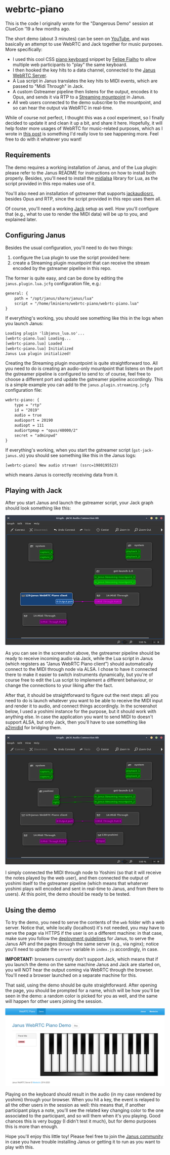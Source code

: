 webrtc-piano
============

This is the code I originally wrote for the "Dangerous Demo" session at ClueCon '19 a few months ago.

The short demo (about 3 minutes) can be seen on [YouTube](https://youtu.be/8Hzg4hSJMsQ?t=790), and was basically an attempt to use WebRTC and Jack together for music purposes. More specifically:

* I used this cool CSS [piano keyboard](https://codepen.io/felipefialho/pen/oDEki) snippet by [Felipe Fialho](https://piano.felipefialho.com/) to allow multiple web participants to "play" the same keyboard.
* I then hooked the key hits to a data channel, connected to the [Janus WebRTC Server](https://github.com/meetecho/janus-gateway/).
* A Lua script in Janus translates the key hits to MIDI events, which are passed to "Midi Through" in Jack.
* A custom Gstreamer pipeline then listens for the output, encodes it to Opus, and sends it via RTP to a [Streaming mountpoint](https://janus.conf.meetecho.com/docs/streaming) in Janus.
* All web users connected to the demo subscribe to the mountpoint, and so can hear the output via WebRTC in real-time.

While of course not perfect, I thought this was a cool experiment, so I finally decided to update it and clean it up a bit, and share it here. Hopefully, it will help foster more usages of WebRTC for music-related purposes, which as I wrote in [this post](https://linuxmusicians.com/viewtopic.php?f=28&t=21617) is something I'd really love to see happening more. Feel free to do with it whatever you want!

## Requirements

The demo requires a working installation of Janus, and of the Lua plugin: please refer to the Janus README for instructions on how to install both properly. Besides, you'll need to install the [midialsa](https://www.pjb.com.au/comp/lua/midialsa.html) library for Lua, as the script provided in this repo makes use of it.

You'll also need an installation of gstreamer that supports [jackaudiosrc](https://gstreamer.freedesktop.org/data/doc/gstreamer/head/gst-plugins-good/html/gst-plugins-good-plugins-jackaudiosrc.html), besides Opus and RTP, since the script provided in this repo uses them all.

Of course, you'll need a working [Jack](https://jackaudio.org/) setup as well. How you'll configure that (e.g., what to use to render the MIDI data) will be up to you, and explained later.

## Configuring Janus

Besides the usual configuration, you'll need to do two things:

1. configure the Lua plugin to use the script provided here:
2. create a Streaming plugin mountpoint that can receive the stream encoded by the gstreamer pipeline in this repo.

The former is quite easy, and can be done by editing the `janus.plugin.lua.jcfg` configuration file, e.g.:

```
general: {
	path = "/opt/janus/share/janus/lua"
	script = "/home/lminiero/webrtc-piano/webrtc-piano.lua"
}
```

If everything's working, you should see something like this in the logs when you launch Janus:

```
Loading plugin 'libjanus_lua.so'...
[webrtc-piano.lua] Loading...
[webrtc-piano.lua] Loaded
[webrtc-piano.lua] Initialized
Janus Lua plugin initialized!
```

Creating the Streaming plugin mountpoint is quite straightforward too. All you need to do is creating an audio-only mountpoint that listens on the port the gstreamer pipeline is configured to send to: of course, feel free to choose a different port and update the gstreamer pipeline accordingly. This is a simple example you can add to the `janus.plugin.streaming.jcfg` configuration file:

```
webrtc-piano: {
	type = "rtp"
	id = "2019"
	audio = true
	audioport = 20190
	audiopt = 111
	audiortpmap = "opus/48000/2"
	secret = "adminpwd"
}
```

If everything's working, when you start the gstreamer script (`gst-jack-janus.sh`) you should see something like this in the Janus logs:

```
[webrtc-piano] New audio stream! (ssrc=1980195523)
```

which means Janus is correctly receiving data from it.

## Playing with Jack

After you start Janus and launch the gstreamer script, your Jack graph should look something like this:

![Janus and Jack](images/image1.png)

As you can see in the screenshot above, the gstreamer pipeline should be ready to receive incoming audio via Jack, while the Lua script in Janus (which registers as "Janus WebRTC Piano client") should automatically connect to the MIDI through node via ALSA. I chose to have it connected there to make it easier to switch instruments dynamically, but you're of course free to edit the Lua script to implement a different behaviour, or change the connections to your liking after the fact.

After that, it should be straightforward to figure out the next steps: all you need to do is launch whatever you want to be able to receive the MIDI input and render it to audio, and connect things accordingly. In the screenshot below, I used a yoshimi instance for the purpose, but it should work with anything else. In case the application you want to send MIDI to doesn't support ALSA, but only Jack, then you'll have to use something like [a2jmidid](https://github.com/linuxaudio/a2jmidid/) for bridging them.

![Hooking a Jack application](images/image2.png)

I simply connected the MIDI through node to Yoshimi (so that it will receive the notes played by the web user), and then connected the output of yoshimi itself to the gstreamer pipeline (which means that whaterver yoshimi plays will encoded and sent in real-time to Janus, and from there to users). At this point, the demo should be ready to be tested.

## Using the demo

To try the demo, you need to serve the contents of the `web` folder with a web server. Notice that, while locally (localhost) it's not needed, you may have to serve the page via HTTPS if the user is on a different machine: in that case, make sure you follow the [deployment guidelines](https://janus.conf.meetecho.com/docs/deploy) for Janus, to serve the Janus API and the pages through the same server (e.g., via nginx); notice you'll need to update the `server` variable in `index.js` accordingly, in case.

**IMPORTANT:** browsers currently don't support Jack, which means that if you launch the demo on the same machine Janus and Jack are started on, you will NOT hear the output coming via WebRTC through the browser. You'll need a browser launched on a separate machine for this.

That said, using the demo should be quite straightforward. After opening the page, you should be prompted for a name, which will be how you'll be seen in the demo: a random color is picked for you as well, and the same will happen for other users joining the session.

![Playing in the browser](images/image3.png)

Playing on the keyboard should result in the audio (in my case rendered by yoshimi) through your browser. When you hit a key, the event is relayed to all the other users in the session as well: this means that, if another participant plays a note, you'll see the related key changing color to the one associated to the participant, and so will them when it's you playing. Good chances this is very buggy (I didn't test it much), but for demo purposes this is more than enough.

Hope you'll enjoy this little toy! Please feel free to join the [Janus community](https://groups.google.com/forum/#!forum/meetecho-janus) in case you have trouble installing Janus or getting it to run as you want to play with this.
